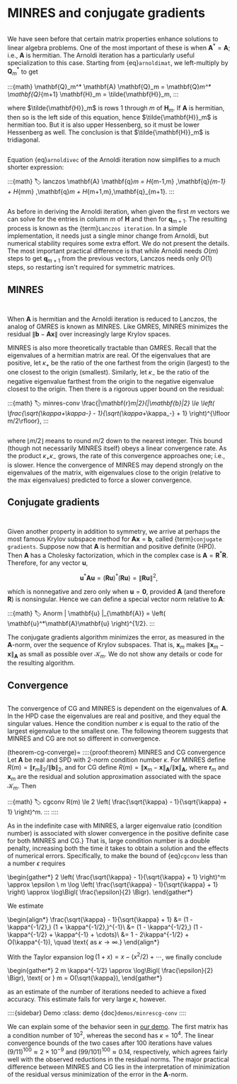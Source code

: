 # MINRES and conjugate gradients

```{index} matrix; symmetric
```

We have seen before that certain matrix properties enhance solutions to linear algebra problems. One of the most important of these is when $\mathbf{A}^*=\mathbf{A}$; i.e., $\mathbf{A}$ is hermitian. The Arnoldi iteration has a particularly useful specialization to this case. Starting from {eq}`arnoldimat`, we left-multiply by $\mathbf{Q}_m^*$ to get

:::{math}
\mathbf{Q}_m^* \mathbf{A} \mathbf{Q}_m = \mathbf{Q}_m^* \mathbf{Q}_{m+1} \mathbf{H}_m = \tilde{\mathbf{H}}_m,
:::

where $\tilde{\mathbf{H}}_m$ is rows 1 through $m$ of $\mathbf{H}_m$. If $\mathbf{A}$ is hermitian, then so is the left side of this equation, hence $\tilde{\mathbf{H}}_m$ is hermitian too. But it is also upper Hessenberg, so it must be lower Hessenberg as well. The conclusion is that $\tilde{\mathbf{H}}_m$ is tridiagonal.

```{index} Arnoldi iteration
```
Equation {eq}`arnoldivec` of the Arnoldi iteration now simplifies to a much shorter expression:

:::{math}
:label: lanczos
\mathbf{A} \mathbf{q}_m = H_{m-1,m} \,\mathbf{q}_{m-1} + H_{mm} \,\mathbf{q}_m + H_{m+1,m}\,\mathbf{q}_{m+1}.
:::

```{index} Lanczos iteration
```

As before in deriving the Arnoldi iteration, when given the first $m$ vectors we can solve for the entries in column $m$ of $\mathbf{H}$ and then for $\mathbf{q}_{m+1}$. The resulting process is known as the {term}`Lanczos iteration`. In a simple implementation, it needs just a single minor change from Arnoldi, but numerical stability requires some extra effort. We do not present the details. The most important practical difference is that while Arnoldi needs $O(m)$ steps to get $\mathbf{q}_{m+1}$ from the previous vectors, Lanczos needs only $O(1)$ steps, so restarting isn't required for symmetric matrices.

## MINRES

```{index} GMRES; relation to MINRES
```
```{index} MINRES
```

When $\mathbf{A}$ is hermitian and the Arnoldi iteration is reduced to Lanczos, the analog of GMRES is known as MINRES. Like GMRES, MINRES minimizes the residual $\|\mathbf{b}-\mathbf{A}\mathbf{x}\|$ over increasingly large Krylov spaces.

MINRES is also more theoretically tractable than GMRES. Recall that the eigenvalues of a hermitian matrix are real. Of the eigenvalues that are positive, let $\kappa_+$ be the ratio of the one farthest from the origin (largest) to the one closest to the origin (smallest). Similarly, let $\kappa_-$ be the ratio of the negative eigenvalue farthest from the origin to the negative eigenvalue closest to the origin. Then there is a rigorous upper bound on the residual:

:::{math}
:label: minres-conv
\frac{\|\mathbf{r}_m\|_2}{\|\mathbf{b}\|_2} \le  \left( \frac{\sqrt{\kappa_+\kappa_-} - 1}{\sqrt{\kappa_+\kappa_-} + 1} \right)^{\lfloor m/2\rfloor},
:::

```{index} convergence rate; linear
```
where $\lfloor m/2\rfloor$ means to round $m/2$ down to the nearest integer. This bound (though not necessarily MINRES itself) obeys a linear convergence rate. As the product $\kappa_+\kappa_-$ grows, the rate of this convergence approaches one; i.e., is slower. Hence the convergence of MINRES may depend strongly on the eigenvalues of the matrix, with eigenvalues close to the origin (relative to the max eigenvalues) predicted to force a slower convergence.

## Conjugate gradients

```{index} conjugate gradients
```
```{index} matrix; positive definite
```

Given another property in addition to symmetry, we arrive at perhaps the most famous Krylov subspace method for $\mathbf{A}\mathbf{x}=\mathbf{b}$, called {term}`conjugate gradients`. Suppose now that $\mathbf{A}$ is hermitian and positive definite (HPD). Then $\mathbf{A}$ has a Cholesky factorization, which in the complex case is $\mathbf{A}=\mathbf{R}^*\mathbf{R}$. Therefore, for any vector $\mathbf{u}$,

$$
\mathbf{u}^*\mathbf{A}\mathbf{u} = (\mathbf{R}\mathbf{u})^*(\mathbf{R}\mathbf{u})=\|\mathbf{R} \mathbf{u}\|^2,
$$

which is nonnegative and zero only when $\mathbf{u}=\boldsymbol{0}$, provided $\mathbf{A}$ (and therefore $\mathbf{R}$) is nonsingular. Hence we can define a special vector norm relative to $\mathbf{A}$:

:::{math}
:label: Anorm
\| \mathbf{u} \|_{\mathbf{A}} = \left( \mathbf{u}^*\mathbf{A}\mathbf{u} \right)^{1/2}.
:::

The conjugate gradients algorithm minimizes the error, as measured in the $\mathbf{A}$-norm, over the sequence of Krylov subspaces. That is, $\mathbf{x}_m$ makes $\|\mathbf{x}_m-\mathbf{x}\|_{\mathbf{A}}$ as small as possible over $\mathcal{K}_m$. We do not show any details or code for the resulting algorithm.

## Convergence

```{index} matrix!condition number
```

The convergence of CG and MINRES is dependent on the eigenvalues of $\mathbf{A}$. In the HPD case the eigenvalues are real and positive, and they equal the singular values. Hence the condition number $\kappa$ is equal to the ratio of the largest eigenvalue to the smallest one. The following theorem suggests that MINRES and CG are not so different in convergence.

(theorem-cg-converge)= 
::::{proof:theorem} MINRES and CG convergence
Let $\mathbf{A}$ be real and SPD with 2-norm condition number $\kappa$. For MINRES define $R(m)=\|\mathbf{r}_m\|_2/\|\mathbf{b}\|_2$, and for CG define $R(m)=\|\mathbf{x}_m-\mathbf{x}\|_{\mathbf{A}}/\|\mathbf{x}\|_{\mathbf{A}}$,
where $\mathbf{r}_m$ and $\mathbf{x}_m$ are the residual and solution approximation associated with the space $\mathcal{K}_m$. Then

:::{math}
:label: cgconv
R(m) \le  2 \left( \frac{\sqrt{\kappa} - 1}{\sqrt{\kappa} + 1} \right)^m.
:::
::::

As in the indefinite case with MINRES, a larger eigenvalue ratio (condition number) is associated with slower convergence in the positive definite case for both MINRES and CG.} That is, large condition number is a double penalty, increasing both the time it takes to obtain a solution and the effects of numerical errors. Specifically, to make the bound of {eq}`cgconv` less than a number $\epsilon$ requires

\begin{gather*}
  2 \left( \frac{\sqrt{\kappa} - 1}{\sqrt{\kappa} + 1} \right)^m \approx
  \epsilon \\
  m \log \left( \frac{\sqrt{\kappa} - 1}{\sqrt{\kappa} + 1} \right)
  \approx \log\Bigl( \frac{\epsilon}{2} \Bigr).
\end{gather*}

We estimate

\begin{align*}
   \frac{\sqrt{\kappa} - 1}{\sqrt{\kappa} + 1}
 &=  (1 - \kappa^{-1/2}\,) (1 + \kappa^{-1/2}\,)^{-1}\\
 &= (1 - \kappa^{-1/2}\,)  (1 - \kappa^{-1/2} + \kappa^{-1} + \cdots)\\
 &= 1 - 2\kappa^{-1/2} + O(\kappa^{-1}), \quad \text{ as $\kappa
   \rightarrow \infty$.}
\end{align*}

With the Taylor expansion $\log(1+x) = x - (x^2/2) + \cdots$, we
finally conclude

\begin{gather*}
  2 m \kappa^{-1/2} \approx \log\Bigl( \frac{\epsilon}{2} \Bigr),
  \text{ or }
  m = O(\sqrt{\kappa}),
\end{gather*}

as an estimate of the number of iterations needed to achieve a fixed
accuracy. This estimate fails for very large $\kappa$, however.

::::{sidebar} Demo
:class: demo
{doc}`demos/minrescg-conv`
::::

We can explain some of the behavior seen in [our demo](`demos/minrescg-conv`). The first matrix has a condition number of $10^2$, whereas the second has $\kappa=10^4$. The linear convergence bounds of the two cases after 100 iterations have values $(9/11)^{100}\approx 2\times 10^{-9}$ and $(99/101)^{100}\approx 0.14$, respectively, which agrees fairly well with the observed reductions in the residual norms. The major practical difference between MINRES and CG lies in the interpretation of minimization of the residual versus minimization of the error in the $\mathbf{A}$-norm.

<!-- 
\begin{exercises}
	\input{krylov/exercises/Symmetry}
\end{exercises} -->


